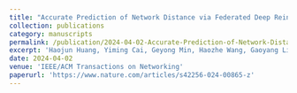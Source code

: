 ```yaml
---
title: "Accurate Prediction of Network Distance via Federated Deep Reinforcement Learning"
collection: publications
category: manuscripts
permalink: /publication/2024-04-02-Accurate-Prediction-of-Network-Distance
excerpt: 'Haojun Huang, Yiming Cai, Geyong Min, Haozhe Wang, Gaoyang Liu (Corresponding Author), Dapeng Oliver Wu'
date: 2024-04-02
venue: 'IEEE/ACM Transactions on Networking'
paperurl: 'https://www.nature.com/articles/s42256-024-00865-z'
---
```

